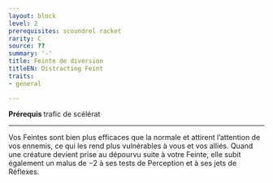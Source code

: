 ```yaml
---
layout: block
level: 2
prerequisites: scoundrel racket
rarity: C
source: ??
summary: '-'
title: Feinte de diversion
titleEN: Distracting Feint
traits:
- general

---
```


<p><strong>Prérequis </strong> trafic de scélérat</p>
<hr>
<p>Vos Feintes sont bien plus efficaces que la normale et attirent l’attention de vos ennemis, ce qui les rend plus vulnérables à vous et vos alliés. Quand une créature devient prise au dépourvu suite à votre Feinte, elle subit également un malus de −2 à ses tests de Perception et à ses jets de Réflexes.</p>